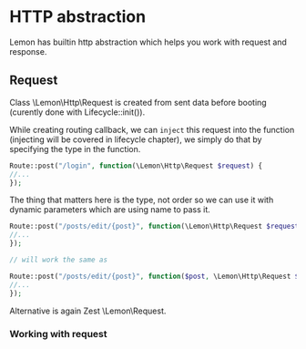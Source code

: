 # HTTP abstraction

Lemon has builtin http abstraction which helps you work with request and response.

## Request

Class \Lemon\Http\Request is created from sent data before booting (curently done with Lifecycle::init()). 

While creating routing callback, we can `inject` this request into the function (injecting will be covered in lifecycle chapter), we simply do that by specifying the type in the function.

```php
Route::post("/login", function(\Lemon\Http\Request $request) {
//... 
});
```

The thing that matters here is the type, not order so we can use it with dynamic parameters which are using name to pass it.

```php
Route::post("/posts/edit/{post}", function(\Lemon\Http\Request $request, $post) {
//... 
});

// will work the same as

Route::post("/posts/edit/{post}", function($post, \Lemon\Http\Request $request) {
//... 
});

```

Alternative is again Zest \Lemon\Request.

### Working with request

